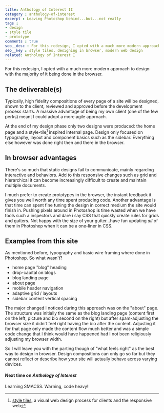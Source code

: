 ```yaml
---
title: Anthology of Interest II
category : anthology-of-interest
excerpt : Leaving Photoshop behind...but...not really
tags :
- design
- style tile
- prototype
comments : true
seo__desc : For this redesign, I opted with a much more modern approach to design with the majority of it being done in the browser
seo__key : style tiles, designing in browser, modern web design
related: Anthology of Interest I
---
```

For this redesign, I opted with a much more modern approach to design with the majority of it being done in the browser.
<!-- /intro -->

## The deliverable(s)
Typically, high fidelity compositions of every page of a site will be designed, shown to the client, reviewed and approved before the development process starts. A massive advantage of being my own client (one of the few perks) meant I could adopt a more agile approach.

At the end of my design phase only two designs were produced: the home page and a style-tile[^1] inspired internal page. Design only focused on typography, layout and component basics such as the sidebar. Everything else however was done right then and there in the browser.

## In browser advantages
There's so much that static designs fail to communicate, mainly regarding interactive and behaviors. Add to this responsive changes such as grid and hierarchical it can become increasingly difficult to create and maintain multiple documents.

I much prefer to create prototypes in the browser, the instant feedback it gives you well worth any time spent producing code. Another advantage is that time can spent fine tuning the design in correct medium the site would finish in. Pushing pixels around in Photoshop is time wasted when we have tools such a inspectors and dare i say CSS that quickly create rules for grids and gutters. Not happy with the size of your gutter...have fun updating *all* of them in Photoshop when it can be a one-liner in CSS.

## Examples from this site
As mentioned before, typography and basic wire framing where done in Photoshop. So what wasn't?

* home page  "blog" heading
* drop-capital on blogs
* blog landing page
* about page
* mobile header navigation
* adaptive grid / layouts
* sidebar content vertical spacing

The major changed I noticed during this approach was on the "about" page. The structure was initially the same as the blog landing page (content first on the left, picture and bio second on the right) but after spam-adjusting the browser size it didn't feel right having the bio after the content. Adjusting it for that page only made the content flow much better and was a simple code change that I think would have happened had I not been religiously adjusting my browser width.

So I will leave you with the parting though of "what feels right" as the best way to design in browser. Design compositions can only go so far but they cannot reflect or describe how your site will actually behave across varying devices.

#### Next time on <cite>Anthology of Interest</cite>
Learning SMACSS. Warning, code heavy!

[^1]: [style tiles](http://styletil.es/), a visual web design process for clients and the responsive web
